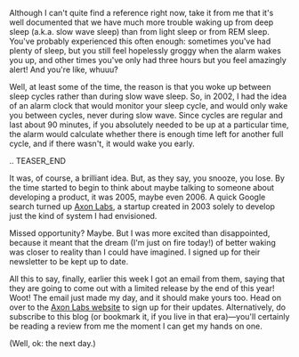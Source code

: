 <!--
.. title: The Science of Sleep Presents: A Better Alarm Clock
.. slug: the-science-of-sleep-presents-a-better-alarm-clock
.. date: 2008-10-31 22:32:40
.. tags: 
.. category: 
.. link: 
.. description: 
.. type: text
.. has_math: no
.. status: published
.. wp-status: publish
-->

<html><body><p>Although I can't quite find a reference right now, take it from me that it's well documented that we have much more trouble waking up from deep sleep (a.k.a. slow wave sleep) than from light sleep or from REM sleep. You've probably experienced this often enough: sometimes you've had plenty of sleep, but you still feel hopelessly groggy when the alarm wakes you up, and other times you've only had three hours but you feel amazingly alert! And you're like, whuuu?

Well, at least some of the time, the reason is that you woke up between sleep cycles rather than during slow wave sleep. So, in 2002, I had the idea of an alarm clock that would monitor your sleep cycle, and would only wake you between cycles, never during slow wave. Since cycles are regular and last about 90 minutes, if you absolutely needed to be up at a particular time, the alarm would calculate whether there is enough time left for another full cycle, and if there wasn't, it would wake you early.

.. TEASER_END

It was, of course, a brilliant idea. But, as they say, you snooze, you lose. By the time started to begin to think about maybe talking to someone about developing a product, it was 2005, maybe even 2006. A quick Google search turned up <a href="http://axonlabs.com/">Axon Labs</a>, a startup created in 2003 solely to develop just the kind of system I had envisioned.

Missed opportunity? Maybe. But I was more excited than disappointed, because it meant that the dream (I'm just on fire today!) of better waking was closer to reality than I could have imagined. I signed up for their newsletter to be kept up to date.

All this to say, finally, earlier this week I got an email from them, saying that they are going to come out with a limited release by the end of this year! Woot! The email just made my day, and it should make yours too. Head on over to the <a href="http://axonlabs.com/">Axon Labs website</a> to sign up for their updates. Alternatively, do subscribe to this blog (or bookmark it, if you live in that era)—you'll certainly be reading a review from me the moment I can get my hands on one.

(Well, ok: the next day.)</p></body></html>
